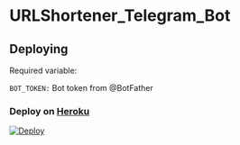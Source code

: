 # URLShortener_Telegram_Bot

## Deploying
Required variable:
  
  `BOT_TOKEN:` Bot token from @BotFather

### Deploy on [Heroku](https://heroku.com)
[![Deploy](https://www.herokucdn.com/deploy/button.svg)](https://heroku.com/deploy?template=https://github.com/Jakeedot/URLShortenerBot)

